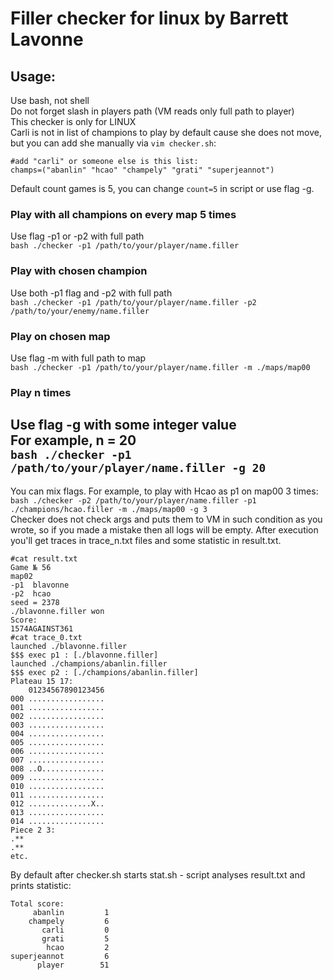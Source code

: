 # Filler checker for linux by Barrett Lavonne  
## Usage:  
Use bash, not shell  
Do not forget slash in players path (VM reads only full path to player)  
This checker is only for LINUX  
Carli is not in list of champions to play by default cause she does not move,
but you can add she manually via `vim checker.sh`:  
```shell script
#add "carli" or someone else is this list:
champs=("abanlin" "hcao" "champely" "grati" "superjeannot")
```
Default count games is 5, you can change `count=5` in script or use flag -g.
### Play with all champions on every map 5 times  
Use flag -p1 or -p2 with full path  
`bash ./checker -p1 /path/to/your/player/name.filler`  
### Play with chosen champion  
Use both -p1 flag and -p2 with full path  
`bash ./checker -p1 /path/to/your/player/name.filler -p2 /path/to/your/enemy/name.filler`
### Play on chosen map  
Use flag -m with full path to map  
`bash ./checker -p1 /path/to/your/player/name.filler -m ./maps/map00`  
### Play n times  
Use flag -g with some integer value  
For example, n = 20  
`bash ./checker -p1 /path/to/your/player/name.filler -g 20`  
---
You can mix flags. For example, to play with Hcao as p1 on map00 3 times:  
`bash ./checker -p2 /path/to/your/player/name.filler -p1 ./champions/hcao.filler -m ./maps/map00 -g 3`  
Checker does not check args and puts them to VM in such condition as you wrote, so
if you made a mistake then all logs will be empty.
After execution you'll get traces in trace_n.txt files and some statistic in result.txt.  
```shell script
#cat result.txt
Game № 56
map02
-p1  blavonne
-p2  hcao
seed = 2378
./blavonne.filler won
Score:
1574AGAINST361
#cat trace_0.txt
launched ./blavonne.filler
$$$ exec p1 : [./blavonne.filler]
launched ./champions/abanlin.filler
$$$ exec p2 : [./champions/abanlin.filler]
Plateau 15 17:
    01234567890123456
000 .................
001 .................
002 .................
003 .................
004 .................
005 .................
006 .................
007 .................
008 ..O..............
009 .................
010 .................
011 .................
012 ..............X..
013 .................
014 .................
Piece 2 3:
.**
.**
etc.
```
By default after checker.sh starts stat.sh - script analyses result.txt and prints
statistic:  
```shell script
Total score:
     abanlin         1
    champely         6
       carli         0
       grati         5
        hcao         2
superjeannot         6
      player        51
```